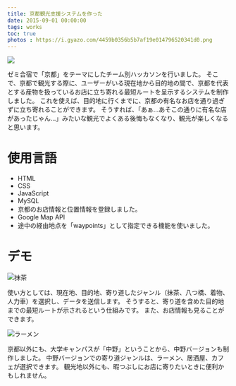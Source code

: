 ```yaml
---
title: 京都観光支援システムを作った
date: 2015-09-01 00:00:00
tags: works
toc: true
photos : https://i.gyazo.com/4459b0356b5b7af19e014796520341d0.png
---
```

![](https://i.gyazo.com/4459b0356b5b7af19e014796520341d0.png)

ゼミ合宿で「京都」をテーマにしたチーム別ハッカソンを行いました。
そこで、京都で観光する際に、ユーザーがいる現在地から目的地の間で、京都を代表とする産物を扱っているお店に立ち寄れる最短ルートを呈示するシステムを制作しました。
これを使えば、目的地に行くまでに、京都の有名なお店を通り過ぎずに立ち寄れることができます。
そうすれば、「あぁ…あそこの通りに有名な店があったじゃん…」みたいな観光でよくある後悔もなくなり、観光が楽しくなると思います。

# 使用言語
- HTML
- CSS
- JavaScript
- MySQL
 - 京都のお店情報と位置情報を登録しました。
- Google Map API
 - 途中の経由地点を「waypoints」として指定できる機能を使いました。

# デモ

![抹茶](https://gyazo.com/450a18ebd1fe4f3a8479cc9b20139ea0.gif)

使い方としては、現在地、目的地、寄り道したジャンル（抹茶、八つ橋、着物、人力車）を選択し、データを送信します。
そうすると、寄り道を含めた目的地までの最短ルートが示されるという仕組みです。
また、お店情報も見ることができます。

![ラーメン](https://gyazo.com/2ea5765152986b2cb5a80629d1629515.gif)

京都以外にも、大学キャンパスが「中野」ということから、中野バージョンも制作しました。
中野バージョンでの寄り道ジャンルは、ラーメン、居酒屋、カフェが選択できます。
観光地以外にも、暇つぶしにお店に寄りたいときに便利かもしれません。

